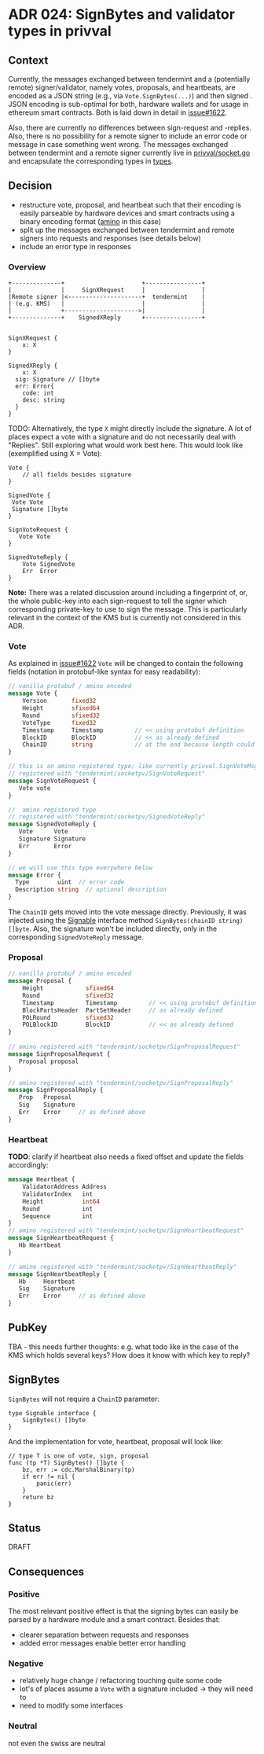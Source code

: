 # ADR 024: SignBytes and validator types in privval

## Context

Currently, the messages exchanged between tendermint and a (potentially remote) signer/validator, 
namely votes, proposals, and heartbeats, are encoded as a JSON string 
(e.g., via `Vote.SignBytes(...)`) and then 
signed . JSON encoding is sub-optimal for both, hardware wallets 
and for usage in ethereum smart contracts. Both is laid down in detail in [issue#1622].  

Also, there are currently no differences between sign-request and -replies. Also, there is no possibility 
for a remote signer to include an error code or message in case something went wrong.
The messages exchanged between tendermint and a remote signer currently live in 
[privval/socket.go] and encapsulate the corresponding types in [types].


[privval/socket.go]: https://github.com/reapchain/reapchain-core/blob/d419fffe18531317c28c29a292ad7d253f6cafdf/privval/socket.go#L496-L502
[issue#1622]: https://github.com/reapchain/reapchain-core/issues/1622
[types]: https://github.com/reapchain/reapchain-core/tree/master/types
 

## Decision

- restructure vote, proposal, and heartbeat such that their encoding is easily parseable by 
hardware devices and smart contracts using a  binary encoding format ([amino] in this case)
- split up the messages exchanged between tendermint and remote signers into requests and 
responses (see details below)
- include an error type in responses

### Overview
```
+--------------+                      +----------------+
|              |     SignXRequest     |                |
|Remote signer |<---------------------+  tendermint    |
| (e.g. KMS)   |                      |                |
|              +--------------------->|                |
+--------------+    SignedXReply      +----------------+


SignXRequest {
    x: X
}

SignedXReply {
    x: X
  sig: Signature // []byte
  err: Error{ 
    code: int
    desc: string
  }
}
```

TODO: Alternatively, the type `X` might directly include the signature. A lot of places expect a vote with a 
signature and do not necessarily deal with "Replies".
Still exploring what would work best here. 
This would look like (exemplified using X = Vote):
```
Vote {
    // all fields besides signature
}

SignedVote {
 Vote Vote
 Signature []byte
}

SignVoteRequest {
   Vote Vote
}

SignedVoteReply {
    Vote SignedVote
    Err  Error
}
```

**Note:** There was a related discussion around including a fingerprint of, or, the whole public-key 
into each sign-request to tell the signer which corresponding private-key to 
use to sign the message. This is particularly relevant in the context of the KMS
but is currently not considered in this ADR. 


[amino]: https://github.com/tendermint/go-amino/

### Vote

As explained in [issue#1622] `Vote` will be changed to contain the following fields 
(notation in protobuf-like syntax for easy readability):

```proto
// vanilla protobuf / amino encoded
message Vote {
    Version       fixed32                      
    Height        sfixed64       
    Round         sfixed32
    VoteType      fixed32
    Timestamp     Timestamp         // << using protobuf definition
    BlockID       BlockID           // << as already defined 
    ChainID       string            // at the end because length could vary a lot
}

// this is an amino registered type; like currently privval.SignVoteMsg: 
// registered with "tendermint/socketpv/SignVoteRequest"
message SignVoteRequest {
   Vote vote
}

//  amino registered type
// registered with "tendermint/socketpv/SignedVoteReply"
message SignedVoteReply { 
   Vote      Vote
   Signature Signature 
   Err       Error
}

// we will use this type everywhere below
message Error {
  Type        uint  // error code
  Description string  // optional description
}

```

The `ChainID` gets moved into the vote message directly. Previously, it was injected 
using the [Signable] interface method `SignBytes(chainID string) []byte`. Also, the 
signature won't be included directly, only in the corresponding `SignedVoteReply` message.

[Signable]: https://github.com/reapchain/reapchain-core/blob/d419fffe18531317c28c29a292ad7d253f6cafdf/types/signable.go#L9-L11
 
### Proposal

```proto
// vanilla protobuf / amino encoded
message Proposal {                      
    Height            sfixed64       
    Round             sfixed32
    Timestamp         Timestamp         // << using protobuf definition
    BlockPartsHeader  PartSetHeader     // as already defined
    POLRound          sfixed32
    POLBlockID        BlockID           // << as already defined    
}
 
// amino registered with "tendermint/socketpv/SignProposalRequest"
message SignProposalRequest {
   Proposal proposal
}

// amino registered with "tendermint/socketpv/SignProposalReply"
message SignProposalReply { 
   Prop   Proposal
   Sig    Signature 
   Err    Error     // as defined above
}
```

### Heartbeat

**TODO**: clarify if heartbeat also needs a fixed offset and update the fields accordingly: 

```proto
message Heartbeat {
	ValidatorAddress Address 
	ValidatorIndex   int     
	Height           int64   
	Round            int     
	Sequence         int     
}
// amino registered with "tendermint/socketpv/SignHeartbeatRequest"
message SignHeartbeatRequest {
   Hb Heartbeat
}

// amino registered with "tendermint/socketpv/SignHeartbeatReply"
message SignHeartbeatReply { 
   Hb     Heartbeat
   Sig    Signature 
   Err    Error     // as defined above
}

```

## PubKey

TBA -  this needs further thoughts: e.g. what todo like in the case of the KMS which holds
several keys? How does it know with which key to reply?

## SignBytes
`SignBytes` will not require a `ChainID` parameter:

```golang
type Signable interface {
	SignBytes() []byte
}

```
And the implementation for vote, heartbeat, proposal will look like:
```golang
// type T is one of vote, sign, proposal
func (tp *T) SignBytes() []byte {
	bz, err := cdc.MarshalBinary(tp)
	if err != nil {
		panic(err)
	}
	return bz
}
```

## Status

DRAFT

## Consequences



### Positive

The most relevant positive effect is that the signing bytes can easily be parsed by a 
hardware module and a smart contract. Besides that:
 
- clearer separation between requests and responses
- added error messages enable better error handling 


### Negative

- relatively huge change / refactoring touching quite some code
- lot's of places assume a `Vote` with a signature included -> they will need to 
- need to modify some interfaces 

### Neutral

not even the swiss are neutral
